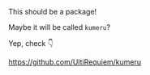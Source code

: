 This should be a package!

Maybe it will be called `kumeru`?

Yep, check 👇

https://github.com/UltiRequiem/kumeru

